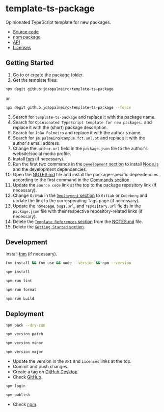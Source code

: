 # template-ts-package

Opinionated TypeScript template for new packages.

- [Source code](https://github.com/joaopalmeiro/template-ts-package)
- [npm package](https://www.npmjs.com/package/template-ts-package)
- [API](https://paka.dev/npm/template-ts-package@0.0.0/api)
- [Licenses](https://licenses.dev/npm/template-ts-package/0.0.0)

## Getting Started

1. Go to or create the package folder.
2. Get the template files:

```bash
npx degit github:joaopalmeiro/template-ts-package
```

or

```bash
npx degit github:joaopalmeiro/template-ts-package --force
```

3. Search for `template-ts-package` and replace it with the package name.
4. Search for `Opinionated TypeScript template for new packages.` and replace it with the (short) package description.
5. Search for `João Palmeiro` and replace it with the author's name.
6. Search for `jm.palmeiro@campus.fct.unl.pt` and replace it with the author's email address.
7. Change the `author.url` field in the `package.json` file to the author's website/social media profile.
8. Install [fnm](https://github.com/Schniz/fnm) (if necessary).
9. Run the first two commands in the [`Development` section](#development) to install [Node.js](https://nodejs.org/en) and the development dependencies.
10. Open the [NOTES.md](NOTES.md) file and install the package-specific dependencies according to the first command in the [Commands section](NOTES.md#commands).
11. Update the `Source code` link at the top to the package repository link (if necessary).
12. Change `GitHub` in the [`Deployment` section](#deployment) to `GitLab` or `Codeberg` and update the link to the corresponding Tags page (if necessary).
13. Update the `homepage`, `bugs.url`, and `repository.url` fields in the `package.json` file with their respective repository-related links (if necessary).
14. Delete the [`Template References` section](NOTES.md#template-references) from the [NOTES.md](NOTES.md) file.
15. Delete the [`Getting Started` section](#getting-started).

## Development

Install [fnm](https://github.com/Schniz/fnm) (if necessary).

```bash
fnm install && fnm use && node --version && npm --version
```

```bash
npm install
```

```bash
npm run lint
```

```bash
npm run format
```

```bash
npm run build
```

## Deployment

```bash
npm pack --dry-run
```

```bash
npm version patch
```

```bash
npm version minor
```

```bash
npm version major
```

- Update the version in the `API` and `Licenses` links at the top.
- Commit and push changes.
- Create a tag on [GitHub Desktop](https://github.blog/2020-05-12-create-and-push-tags-in-the-latest-github-desktop-2-5-release/).
- Check [GitHub](https://github.com/joaopalmeiro/template-ts-package/tags).

```bash
npm login
```

```bash
npm publish
```

- Check [npm](https://www.npmjs.com/package/template-ts-package).
